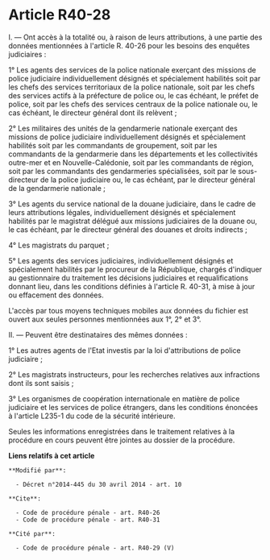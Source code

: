 # Article R40-28

I. ― Ont accès à la totalité ou, à raison de leurs attributions, à une partie des données mentionnées à l'article R. 40-26
pour les besoins des enquêtes judiciaires : 

1° Les agents des services de la police nationale exerçant des missions de police judiciaire individuellement désignés et
spécialement habilités soit par les chefs des services territoriaux de la police nationale, soit par les chefs des services
actifs à la préfecture de police ou, le cas échéant, le préfet de police, soit par les chefs des services centraux de la
police nationale ou, le cas échéant, le directeur général dont ils relèvent ; 

2° Les militaires des unités de la gendarmerie nationale exerçant des missions de police judiciaire individuellement désignés
et spécialement habilités soit par les commandants de groupement, soit par les commandants de la gendarmerie dans les
départements et les collectivités outre-mer et en Nouvelle-Calédonie, soit par les commandants de région, soit par les
commandants des gendarmeries spécialisées, soit par le sous-directeur de la police judiciaire ou, le cas échéant, par le
directeur général de la gendarmerie nationale ; 

3° Les agents du service national de la douane judiciaire, dans le cadre de leurs attributions légales, individuellement
désignés et spécialement habilités par le magistrat délégué aux missions judiciaires de la douane ou, le cas échéant, par le
directeur général des douanes et droits indirects ; 

4° Les magistrats du parquet ; 

5° Les agents des services judiciaires, individuellement désignés et spécialement habilités par le procureur de la
République, chargés d'indiquer au gestionnaire du traitement les décisions judiciaires et requalifications donnant lieu, dans
les conditions définies à l'article R. 40-31, à mise à jour ou effacement des données. 

L'accès par tous moyens techniques mobiles aux données du fichier est ouvert aux seules personnes mentionnées aux 1°, 2° et
3°. 

II. ― Peuvent être destinataires des mêmes données : 

1° Les autres agents de l'Etat investis par la loi d'attributions de police judiciaire ; 

2° Les magistrats instructeurs, pour les recherches relatives aux infractions dont ils sont saisis ; 

3° Les organismes de coopération internationale en matière de police judiciaire et les services de police étrangers, dans les
conditions énoncées à l'article L235-1 du code de la sécurité intérieure.

Seules les informations enregistrées dans le traitement relatives à la procédure en cours peuvent être jointes au dossier de
la procédure.

**Liens relatifs à cet article**

	**Modifié par**:

	  - Décret n°2014-445 du 30 avril 2014 - art. 10

	**Cite**:

	  - Code de procédure pénale - art. R40-26
	  - Code de procédure pénale - art. R40-31

	**Cité par**:

	  - Code de procédure pénale - art. R40-29 (V)
